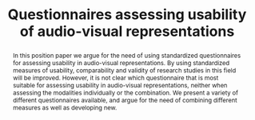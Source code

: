 ---
layout: publication
title: "Questionnaires assessing usability of audio-visual representations"
key: 2022_questionnaires
type: paper

order: 2023-9

shortname: Sonification of noise
image: 2022_questionnaires.png
image_large: 2022_questionnaires_large.png

authors:
- ronnberg
- Camilla Forsell

journal-short: AVI
year: 2022

bibentry: inproceedings
bib:
  journal: 
  booktitle: AVI 2022 Workshop on Audio-Visual Analytics
  editor: 
  publisher: 
  address: 
  doi: 10.5281/zenodo.6555676
  url:
  volume: 
  number: 
  pages: 
  month:
  pmcid:

publisherURL: https://zenodo.org/records/6555676#.YzaIi-xByHE

abstract: "<p>In this position paper we argue for the need of using standardized questionnaires for assessing usability in audio-visual representations. By using standardized measures of usability, comparability and validity of research studies in this field will be improved. However, it is not clear which questionnaire that is most suitable for assessing usability in audio-visual representations, neither when assessing the modalities individually or the combination. We present a variety of different questionnaires available, and argue for the need of combining different measures as well as developing new.</p>"

---